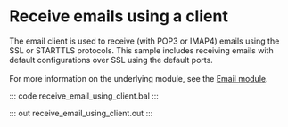 # Receive emails using a client

The email client is used to receive (with POP3 or IMAP4) emails
using the SSL or STARTTLS protocols. This sample includes receiving
emails with default configurations over SSL using the default
ports.<br/><br/>
For more information on the underlying module, 
see the [Email module](https://lib.ballerina.io/ballerina/email/latest/).

::: code receive_email_using_client.bal :::

::: out receive_email_using_client.out :::